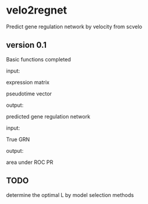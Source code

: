 # velo2regnet
Predict gene regulation network by velocity from scvelo

## version 0.1
Basic functions completed

input:

expression matrix

pseudotime vector

output:

predicted gene regulation network

input:

True GRN

output:

area under ROC PR 

## TODO

determine the optimal L by model selection methods
